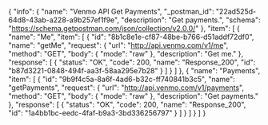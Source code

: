 {
  "info": {
    "name": "Venmo API Get Payments",
    "_postman_id": "22ad525d-64d8-43ab-a228-a9b257ef1f9e",
    "description": "Get payments.",
    "schema": "https://schema.getpostman.com/json/collection/v2.0.0/"
  },
  "item": [
    {
      "name": "Me",
      "item": [
        {
          "id": "8b1c8e1e-cf87-48be-b766-d51addf72df0",
          "name": "getMe",
          "request": {
            "url": "http://api.venmo.com/v1/me",
            "method": "GET",
            "body": {
              "mode": "raw"
            },
            "description": "Get me."
          },
          "response": [
            {
              "status": "OK",
              "code": 200,
              "name": "Response_200",
              "id": "b87d3221-0848-494f-aa3f-58aa295e7b28"
            }
          ]
        }
      ]
    },
    {
      "name": "Payments",
      "item": [
        {
          "id": "9b9f4c5a-8a6f-4ad6-b32c-ff740841b3c5",
          "name": "getPayments",
          "request": {
            "url": "http://api.venmo.com/v1/payments",
            "method": "GET",
            "body": {
              "mode": "raw"
            },
            "description": "Get payments."
          },
          "response": [
            {
              "status": "OK",
              "code": 200,
              "name": "Response_200",
              "id": "1a4bb1bc-eedc-4faf-b9a3-3bd336256797"
            }
          ]
        }
      ]
    }
  ]
}